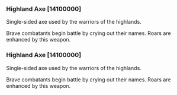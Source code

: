 ### Highland Axe [14100000]

Single-sided axe used by the warriors of the highlands.

Brave combatants begin battle by crying out their names. Roars are enhanced by this weapon.### Highland Axe [14100000]

Single-sided axe used by the warriors of the highlands.

Brave combatants begin battle by crying out their names. Roars are enhanced by this weapon.